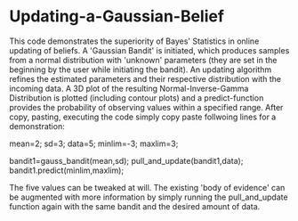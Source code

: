 # Updating-a-Gaussian-Belief
This code demonstrates the superiority of Bayes' Statistics in online updating of beliefs. A 'Gaussian Bandit' is initiated, which produces samples from a normal distribution with 'unknown' parameters (they are set in the beginning by the user while initiating the bandit). An updating algorithm refines the estimated parameters and their respective distribution with the incoming data. A 3D plot of the resulting Normal-Inverse-Gamma Distribution is plotted (including contour plots) and a predict-function provides the probability of observing values within a specified range.
After copy, pasting, executing the code simply copy paste follwoing lines for a demonstration:


  mean=2;
  sd=3;
  data=5;
  minlim=-3;
  maxlim=3;

  bandit1=gauss_bandit(mean,sd);
  pull_and_update(bandit1,data);
  bandit1.predict(minlim,maxlim);




The five values can be tweaked at will. The existing 'body of evidence' can be augmented with more information by simply running the pull_and_update function again with the same bandit and the desired amount of data.
